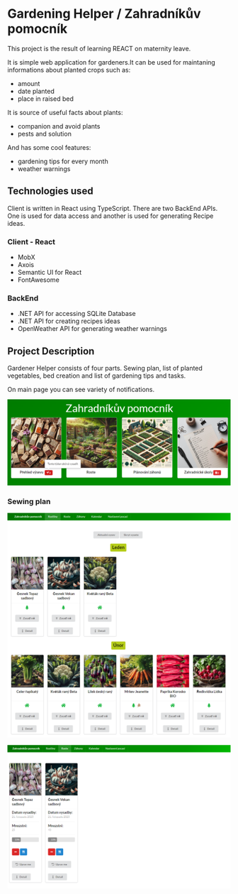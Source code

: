 # Gardening Helper / Zahradníkův pomocník
This project is the result of learning REACT on maternity leave. 

It is simple web application for gardeners.It can be used for maintaning informations about planted crops such as:
- amount
- date planted
- place in raised bed 
 
It is source of useful facts about plants:
- companion and avoid plants
- pests and solution 

And has some cool features:
- gardening tips for every month
- weather warnings

## Technologies used
Client is written in React using TypeScript. There are two BackEnd APIs. One is used for data access and another is used for generating Recipe ideas.
### Client - React
- MobX
- Axois
- Semantic UI for React
- FontAwesome

### BackEnd
- .NET API for accessing SQLite Database
- .NET API for creating recipes ideas
- OpenWeather API for generating weather warnings

## Project Description
Gardener Helper consists of four parts. Sewing plan, list of planted vegetables, bed creation and list of gardening tips and tasks.

On main page you can see variety of notifications.

![Home Page](/docs/home.png)

### Sewing plan

![Home Page](/docs/sewing_plan.png)

![Home Page](/docs/records.png)